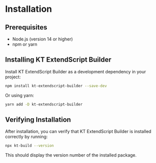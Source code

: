 # Installation

## Prerequisites

- Node.js (version 14 or higher)
- npm or yarn

## Installing KT ExtendScript Builder

Install KT ExtendScript Builder as a development dependency in your project:

```bash
npm install kt-extendscript-builder --save-dev
```

Or using yarn:

```bash
yarn add -D kt-extendscript-builder
```

## Verifying Installation

After installation, you can verify that KT ExtendScript Builder is installed correctly by running:

```bash
npx kt-build --version
```

This should display the version number of the installed package.
